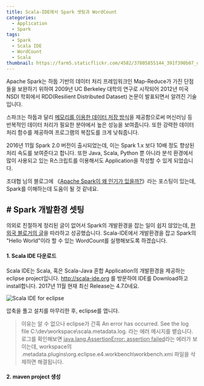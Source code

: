 ```yaml
---
title: Scala-IDE에서 Spark 셋팅과 WordCount
categories:
  - Application
  - Spark
tags:
  - Spark
  - Scala IDE
  - WordCount
  - Scala
thumbnail: https://farm5.staticflickr.com/4582/37805855144_391f390b07_o.png
---
```




Apache Spark는 하둡 기반의 데이터 처리 프레임워크인 Map-Reduce가 가진 단점들을 보완하기 위하여 2009년 UC Berkeley 대학의 연구로 시작되어 2012년 미국 NSDI 학회에서 RDD(Resilient Distributed Dataset) 논문이 발표되면서 알려진 기술입니다. 

스파크는 하둡과 달리 <u>메모리를 이용한 데이터 저장 방식</u>을 제공함으로써 머신러닝 등 반복적인 데이터 처리가 필요한 분야에서 높은 성능을 보여줍니다. 또한 강력한 데이터 처리 함수를 제공하여 프로그램의 복잡도를 크게 낮춰줍니다. 

2016년 11월 Spark 2.0 버전이 출시되었는데, 이는 Spark 1.x 보다 10배 정도 향상된 처리 속도를 보여준다고 합니다. 또한 Java, Scala, Python 뿐 아니라 분석 환경에서 많이 사용되고 있는 R스크립트를 이용해서도 Application을 작성할 수 있게 되었습니다.

조대협 님의 블로그에 《[Apache Spark이 왜 인기가 있을까?](http://bcho.tistory.com/1023?category=563141)》라는 포스팅이 있는데, Spark를 이해하는데 도움이 될 것 같네요. 



 ## # Spark 개발환경 셋팅

의외로 친절하게 정리된 글이 없어서 Spark의 개발환경을 잡는 일이 쉽지 않았는데, [한 외국 블로거의 글](http://www.devinline.com/2016/01/apache-spark-setup-in-eclipse-scala-ide.html)을 따라하고 성공했습니다. Scala-IDE에서 개발환경을 잡고 Spark의 "Hello World"이라 할 수 있는 WordCount를 실행해보도록 하겠습니다.

#### 1. Scala IDE 다운로드

 Scala IDE는 Scala, 혹은 Scala-Java 혼합 Application의 개발환경을 제공하는 eclipse project입니다. http://scala-ide.org 를 방문하여 IDE를 Download하고 install합니다. 2017년 11월 현재 최신 Release는 4.7.0네요.

![Scala IDE for eclipse](https://farm5.staticflickr.com/4537/37710863985_e2588309b4.jpg)

압축을 풀고 설치를 마무리한 후, eclipse를 엽니다.



> 이유는 알 수 없으나 eclipse가 간혹 An error has occurred. See the log file
> C:\dev\workspace\scala\.metadata\.log. 라는 에러 메시지를 뱉습니다. 로그를 확인해보면 <u>java.lang.AssertionError: assertion failed</u>라는 에러가 보이는데, workspace의 \.metadata\.plugins\org.eclipse.e4.workbench\workbench.xmi 파일을 삭제하면 해결됩니다.



#### 2. maven project 생성

